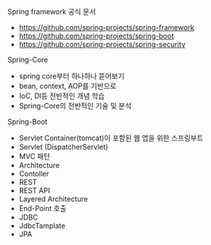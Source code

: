 Spring framework 공식 문서
 - https://github.com/spring-projects/spring-framework
 - https://github.com/spring-projects/spring-boot
 - https://github.com/spring-projects/spring-security


Spring-Core
 - spring core부터 하나하나 뜯어보기
 - bean, context, AOP를 기반으로
 - IoC, DI등 전반적인 개념 학습
 - Spring-Core의 전반적인 기술 및 분석


Spring-Boot
 - Servlet Container(tomcat)이 포함된 웹 앱을 위한 스프링부트
 - Servlet (DispatcherServlet)
 - MVC 패턴
 - Architecture
 - Contoller
 - REST
 - REST API
 - Layered Architecture
 - End-Point 호출
 - JDBC
 - JdbcTamplate
 - JPA
